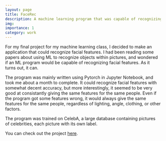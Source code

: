 ```yaml
---
layout: page
title: FaceRec
description: A machine learning program that was capable of recognizing facial features.
img:
importance: 1
category: work
---
```


For my final project for my machine learning class, I decided to make an application that could recognize facial features. I had been reading some papers about using ML to recognize objects within pictures, and wondered if an ML program would be capable of recognizing facial features. As it turns out, it can.

The program was mainly written using Pytorch in Jupyter Notebook, and took me about a month to complete. It could recognize facial features with somewhat decent accuracy, but more interestingly, it seemed to be very good at consistantly giving the same features for the same people. Even if the program got some features wrong, it would always give the same features for the same people, regardless of lighting, angle, clothing, or other factors.

The program was trained on CelebA, a large database containing pictures of celebrities, each picture with its own label.

You can check out the project <a href="https://github.com/Toasterdoodle/facerec">here</a>.